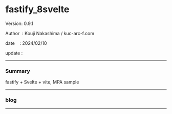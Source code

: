 ﻿# fastify_8svelte

 Version: 0.9.1

 Author  : Kouji Nakashima / kuc-arc-f.com

 date    : 2024/02/10 

 update  :

***
### Summary

fastify + Svelte + vite, MPA sample

***
### blog 


***

